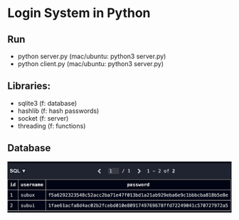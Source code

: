 # Login System in Python

## Run
* python server.py (mac/ubuntu: python3 server.py)
* python client.py (mac/ubuntu: python3 server.py)

## Libraries:
* sqlite3 (f: database)
* hashlib (f: hash passwords)
* socket (f: server)
* threading (f: functions)

## Database

<img src="admin/database.png">

